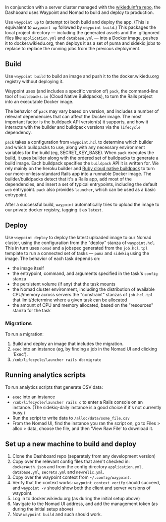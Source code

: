In conjunction with a server cluster managed with the [wikieduinfra repo](https://github.com/WikiEducationFoundation/wikieduinfra), the Dashboard uses Waypoint and Nomad to build and deploy to production.

Use `waypoint up` to (attempt to) both build and deploy the app. (This is equivalent to `waypoint up` followed by `waypoint build`.) This packages the local project directory — including the generated assets and the .gitignored files like `application.yml` and `database.yml` — into a Docker image, pushes it to docker.wikiedu.org, then deploys it as a set of puma and sidekiq jobs to replace to replace the running jobs from the previous deployment.

## Build

Use `waypoint build` to build an image and push it to the docker.wikiedu.org registry without deploying it.

Waypoint uses (and includes a specific version of) `pack`, the command-line tool of `buildpacks.io` (Cloud Native Buildpacks), to turn the Rails project into an executable Docker image.

The behavior of `pack` may vary based on version, and includes a number of relevant dependencies that can affect the Docker image. The most important factor is the buildpack API version(s) it supports, and how it interacts with the builder and buildpack versions via the `lifecycle` dependency.

`pack` takes a configuration from `waypoint.hcl` to determine which builder and which buildpacks to use, along with any necessary environment variables for the build (eg, SECRET_KEY_BASE). When `pack` executes the build, it uses builder along with the ordered set of buildpacks to generate a build image. Each buildpack specifies the `buildpack` API it is written for. We rely mainly on the heroku builder and [Ruby cloud native buildpack](https://github.com/heroku/buildpacks-ruby) to turn our more-or-less-standard Rails app into a runnable Docker image. The builder/buildpacks detect that it's a Rails app, add most of the dependencies, and insert a set of typical entrypoints, including the default `web` entrypoint. `pack` also provides `launcher`, which can be used as a basic entrypoint.

After a successful build, `waypoint` automatically tries to upload the image to our private docker registry, tagging it as `latest`.

## Deploy

Use `waypoint deploy` to deploy the latest uploaded image to our Nomad cluster, using the configuration from the "deploy" stanza of `waypoint.hcl`. This in turn uses `nomad` and a jobspec generated from the `job.hcl.tpl` template to run a connected set of tasks — `puma` and `sidekiq` using the image. The behavior of each task depends on:
 * the image itself
 * the entrypoint, command, and arguments specified in the task's `config` stanza
 * the persistent volume (if any) that the task mounts
 * the Nomad cluster environment, including the distribution of available CPU/memory across servers the "constraint" stanzas of `job.hcl.tpl` that limit/determine where a given task can be allocated
 * the amount of CPU and memory allocated, based on the "resources" stanza for the task

### Migrations

To run a migration:
1. Build and deploy an image that includes the migration.
2. `exec` into an instance (eg, by finding a job in the Nomad UI and clicking 'Exec').
3. `/cnb/lifecycle/launcher rails db:migrate`

## Running analytics scripts

To run analytics scripts that generate CSV data:
* `exec` into an instance
* `/cnb/lifecycle/launcher rails c` to enter a Rails console on an instance. (The sidekiq-daily instance is a good choice if it's not currently busy.)
* Run the script to write data to `/alloc/data/some_file.csv`
* From the Nomad UI, find the instance you ran the script on, go to Files > alloc > data, choose the file, and then 'View Raw File' to download it.

## Set up a new machine to build and deploy

1. Clone the Dashboard repo (separately from any development version)
2. Copy over the relevant config files that aren't checked in: `dockerAuth.json` and from the config directory `application.yml`, `database.yml`, `secrets.yml` and `newrelic.yml`.
3. Copy over the waypoint context from `~/.config/waypoint`.
4. Verify that the context works: `waypoint context verify` should succeed, and `waypoint -v` should show both the client and server versions of waypoint.
5. Log in to docker.wikiedu.org (as during the initial setup above)
6. Navigate to the Nomad UI address, and add the management token (as during the initial setup above)
7. Now `waypoint build` and such should work.
